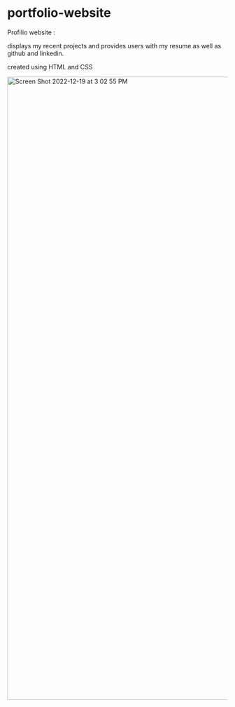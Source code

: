 # portfolio-website
Profilio website :

  displays my recent projects and provides users with my resume as well as github and linkedin.

  created using HTML and CSS
  
<img width="1423" alt="Screen Shot 2022-12-19 at 3 02 55 PM" src="https://user-images.githubusercontent.com/70998946/208545214-b39a033b-3526-43cf-9931-c8d427bfa623.png">
